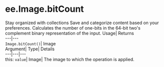  
#  ee.Image.bitCount 
Stay organized with collections  Save and categorize content based on your preferences. 
Calculates the number of one-bits in the 64-bit two's complement binary representation of the input. Usage| Returns  
---|---  
`Image.bitCount()`| Image  
Argument| Type| Details  
---|---|---  
this: `value`| Image| The image to which the operation is applied.  
